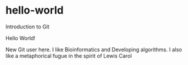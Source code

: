 # hello-world
Introduction to Git

Hello World!

New Git user here.  I like Bioinformatics and Developing algorithms.
I also like a metaphorical fugue in the spirit of Lewis Carol
